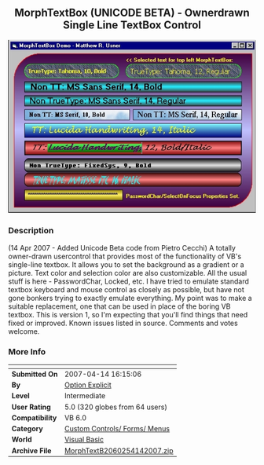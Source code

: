 ﻿<div align="center">

## MorphTextBox \(UNICODE BETA\) \- Ownerdrawn Single Line TextBox Control

<img src="PIC2005620104144094.jpg">
</div>

### Description

(14 Apr 2007 - Added Unicode Beta code from Pietro Cecchi) A totally owner-drawn usercontrol that provides most of the functionality of VB's single-line textbox. It allows you to set the background as a gradient or a picture. Text color and selection color are also customizable. All the usual stuff is here - PasswordChar, Locked, etc. I have tried to emulate standard textbox keyboard and mouse control as closely as possible, but have not gone bonkers trying to exactly emulate everything. My point was to make a suitable replacement, one that can be used in place of the boring VB textbox. This is version 1, so I'm expecting that you'll find things that need fixed or improved. Known issues listed in source. Comments and votes welcome.
 
### More Info
 


<span>             |<span>
---                |---
**Submitted On**   |2007-04-14 16:15:06
**By**             |[Option Explicit](https://github.com/Planet-Source-Code/PSCIndex/blob/master/ByAuthor/option-explicit.md)
**Level**          |Intermediate
**User Rating**    |5.0 (320 globes from 64 users)
**Compatibility**  |VB 6\.0
**Category**       |[Custom Controls/ Forms/  Menus](https://github.com/Planet-Source-Code/PSCIndex/blob/master/ByCategory/custom-controls-forms-menus__1-4.md)
**World**          |[Visual Basic](https://github.com/Planet-Source-Code/PSCIndex/blob/master/ByWorld/visual-basic.md)
**Archive File**   |[MorphTextB2060254142007\.zip](https://github.com/Planet-Source-Code/option-explicit-morphtextbox-unicode-beta-ownerdrawn-single-line-textbox-control__1-60849/archive/master.zip)








